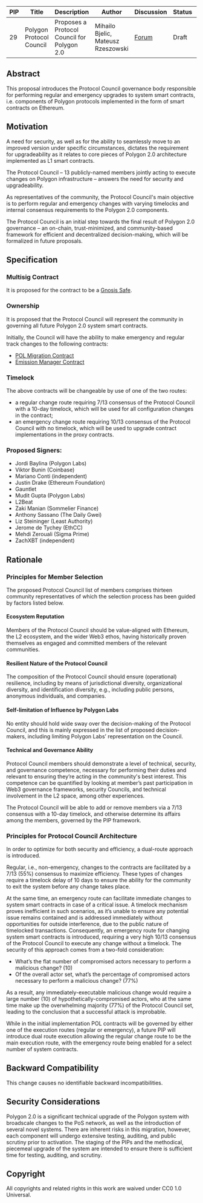  | PIP | Title          | Description                | Author                        | Discussion | Status | Type                                     | Date                  |
|-----|----------------|----------------------------|-------------------------------|------------|--------|------------------------------------------|-----------------------|
| 29  | Polygon Protocol Council | Proposes a Protocol Council for Polygon 2.0 | Mihailo Bjelic, Mateusz Rzeszowski | [Forum](https://forum.polygon.technology/t/pip-29-polygon-protocol-council/13075) | Draft  | Contracts | 2023-10-18

## Abstract

This proposal introduces the Protocol Council governance body responsible for performing regular and emergency upgrades to system smart contracts, i.e. components of Polygon protocols implemented in the form of smart contracts on Ethereum.

## Motivation

A need for security, as well as for the ability to seamlessly move to an improved version under specific circumstances, dictates the requirement for upgradeability as it relates to core pieces of Polygon 2.0 architecture implemented as L1 smart contracts. 

The Protocol Council – 13 publicly-named members jointly acting to execute changes on Polygon infrastructure – answers the need for security and upgradeability. 

As representatives of the community, the Protocol Council's main objective is to perform regular and emergency changes with varying timelocks and internal consensus requirements to the Polygon 2.0 components. 

The Protocol Council is an initial step towards the final result of Polygon 2.0 governance – an on-chain, trust-minimized, and community-based framework for efficient and decentralized decision-making, which will be formalized in future proposals. 

## Specification

### Multisig Contract 
 
It is proposed for the contract to be a [Gnosis Safe](https://github.com/safe-global/safe-contracts). 

### Ownership

It is proposed that the Protocol Council will represent the community in governing all future Polygon 2.0 system smart contracts. 

Initially, the Council will have the ability to make emergency and regular track changes to the following contracts:

-   [POL Migration Contract](https://github.com/maticnetwork/Polygon-Improvement-Proposals/blob/main/PIPs/PIP-17.md#migration-contract) 
-   [Emission Manager Contract](https://github.com/maticnetwork/Polygon-Improvement-Proposals/blob/main/PIPs/PIP-17.md#emission-manager-contract) 

### Timelock 

The above contracts will be changeable by use of one of the two routes:  
  
-   a regular change route requiring 7/13 consensus of the Protocol Council with a 10-day timelock, which will be used for all configuration changes in the contract;
-   an emergency change route requiring 10/13 consensus of the Protocol Council with no timelock, which will be used to upgrade contract implementations in the proxy contracts.

### Proposed Signers: 

-   Jordi Baylina (Polygon Labs)
-   Viktor Bunin (Coinbase)
-   Mariano Conti (independent)
-   Justin Drake (Ethereum Foundation)
-   Gauntlet
-   Mudit Gupta (Polygon Labs)
-   L2Beat
-   Zaki Manian (Sommelier Finance)
-   Anthony Sassano (The Daily Gwei)
-   Liz Steininger (Least Authority)
-   Jerome de Tychey (EthCC)
-   Mehdi Zerouali (Sigma Prime)
-   ZachXBT (independent)

## Rationale

### Principles for Member Selection

The proposed Protocol Council list of members comprises thirteen community representatives of which the selection process has been guided by factors listed below. 

#### Ecosystem Reputation

Members of the Protocol Council should be value-aligned with Ethereum, the L2 ecosystem, and the wider Web3 ethos, having historically proven themselves as engaged and committed members of the relevant communities. 
  
#### Resilient Nature of the Protocol Council 

The composition of the Protocol Council should ensure (operational) resilience, including by means of jurisdictional diversity, organizational diversity, and identification diversity, e.g., including public persons, anonymous individuals, and companies.

#### Self-limitation of Influence by Polygon Labs 

No entity should hold wide sway over the decision-making of the Protocol Council, and this is mainly expressed in the list of proposed decision-makers, including limiting Polygon Labs’ representation on the Council.

#### Technical and Governance Ability

Protocol Council members should demonstrate a level of technical, security, and governance competence, necessary for performing their duties and relevant to ensuring they’re acting in the community's best interest. This competence can be quantified by looking at member’s past participation in Web3 governance frameworks, security Councils, and technical involvement in the L2 space, among other experiences.

The Protocol Council will be able to add or remove members via a 7/13 consensus with a 10-day timelock, and otherwise determine its affairs among the members, governed by the PIP framework.

### Principles for Protocol Council Architecture

In order to optimize for both security and efficiency, a dual-route approach is introduced.

Regular, i.e., non-emergency, changes to the contracts are facilitated by a 7/13 (55%) consensus to maximize efficiency. These types of changes require a timelock delay of 10 days to ensure the ability for the community to exit the system before any change takes place. 

At the same time, an emergency route can facilitate immediate changes to system smart contracts in case of a critical issue. A timelock mechanism proves inefficient in such scenarios,  as it’s unable to ensure any potential issue remains contained and is addressed immediately without opportunities for outside interference, due to the public nature of timelocked transactions. Consequently, an emergency route for changing system smart contracts is introduced, requiring a very high 10/13 consensus of the Protocol Council to execute any change without a timelock. The security of this approach comes from a two-fold consideration:

-   What’s the flat number of compromised actors necessary to perform a malicious change? (10)
-   Of the overall actor set, what’s the percentage of compromised actors necessary to perform a malicious change? (77%)

As a result, any immediately-executable malicious change would require a large number (10) of  hypothetically-compromised actors, who at the same time make up the overwhelming majority (77%) of the Protocol Council set, leading to the conclusion that a successful attack is improbable.

While in the initial implementation POL contracts will be governed by either one of the execution routes (regular or emergency), a future PIP will introduce dual route execution allowing the regular change route to be the main execution route, with the emergency route being enabled for a select number of system contracts. 

## Backward Compatibility

This change causes no identifiable backward incompatibilities. 

## Security Considerations

Polygon 2.0 is a significant technical upgrade of the Polygon system with broadscale changes to the PoS network, as well as the introduction of several novel systems. There are inherent risks in this migration, however, each component will undergo extensive testing, auditing, and public scrutiny prior to activation. The staging of the PIPs and the methodical, piecemeal upgrade of the system are intended to ensure there is sufficient time for testing, auditing, and scrutiny. 

## Copyright

All copyrights and related rights in this work are waived under CC0 1.0 Universal.
